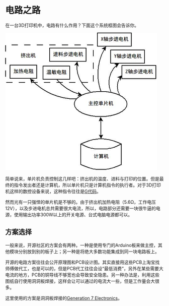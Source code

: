 # 电路之路

在一台3D打印机中，电路有什么作用？下面这个系统框图会告诉你。

![](dia/circuit_system.jpeg)

简单说来，单片机负责控制这几样吧：挤出机的温度、进料与打印的位置。但是最终的指令发出者还是计算机，所以单片机只是计算机指令的执行者。对于3D打印机这样的数控设备来说，这种指令往往是[G代码](http://en.wikipedia.org/wiki/G-code)。

然而光有一只强悍的单片机是不够的。由于挤出机加热电阻（5.6Ω，工作电压12V），以及步进电机总共需要很大电流，所以，电路部分还需要一块很牛逼的电源，使用输出功率300W以上的开关电源、台式电脑电源都可以。

## 方案选择

一般来说，开源社区的方案会有两种。一种是使用专门的Arduino板来做主控，其他模块分别放到别的板子上；另一种是将绝大多数功能集成到同一块电路板上。

开源的电路方案往往会公开原理图和PCB设计图。其实直接用这些PCB上淘宝找师傅做代工，也是可以的，但是PCB代工往往会设“最低消费”，另外在某些需要大电流的地方，PCB的铜导线不够宽也会导致安全隐患。另一种办法是，利用这些图纸自行使用洞洞板焊接，这样会让可以通过的电流大一些，但是工作量会大很多。

这里使用的方案是洞洞板焊接的[Generation 7 Electronics](http://reprap.org/wiki/Generation_7_Electronics)。